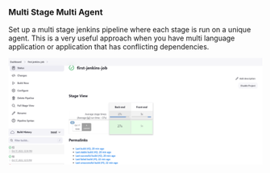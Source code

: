 ### Multi Stage Multi Agent

Set up a multi stage jenkins pipeline where each stage is run on a unique agent. This is a very useful approach when you have multi language application or application that has conflicting dependencies.

![Alt text](image.png)